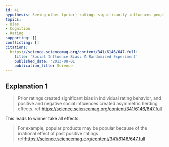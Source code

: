 ```yaml
---
id: 4L
hypothesis: Seeing other (prior) ratings significantly influences people's ratings.
topics:
- Bias
- Cognition
- Rating
supporting: []
conflicting: []
citations:
  https://science.sciencemag.org/content/341/6146/647.full:
    title: 'Social Influence Bias: A Randomized Experiment'
    published_date: '2013-08-01'
    publication_title: Science
---
```

## Explanation 1

> Prior ratings created significant bias in individual rating behavior, and positive and negative social influences created asymmetric herding effects.
> ref:https://science.sciencemag.org/content/341/6146/647.full

This leads to winner take all effects:

> For example, popular products may be popular because of the irrational effect of past positive ratings
> ref:https://science.sciencemag.org/content/341/6146/647.full

